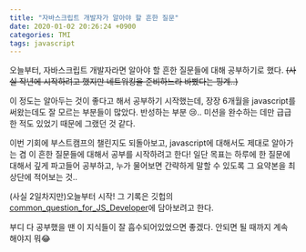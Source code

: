 ```yaml
---
title: "자바스크립트 개발자가 알아야 할 흔한 질문"
date: 2020-01-02 20:26:24 +0900
categories: TMI
tags: javascript
---
```


오늘부터, 자바스크립트 개발자라면 알아야 할 흔한 질문들에 대해 공부하기로 했다. ~~(사실 작년에 시작하려고 했지만 네트워킹을 준비하느라 바빴다는 핑계..)~~  
  
이 정도는 알아두는 것이 좋다고 해서 공부하기 시작했는데, 장장 6개월을 javascript를 써왔는데도 잘 모르는 부분들이 많았다. 반성하는 부분 😢.. 미션을 완수하는 데만 급급한 적도 있었기 때문에 그랬던 것 같다.  
  
이번 기회에 부스트캠프의 챌린지도 되돌아보고, javascript에 대해서도 제대로 알아가는 겸 이 흔한 질문들에 대해서 공부를 시작하려고 한다! 일단 목표는 하루에 한 질문에 대해서 깊게 파고들어 공부하고, 누가 물어보면 간략하게 말할 수 있도록 그 요약본을 최상단에 적어보는 것..  
  
(사실 2일차지만)오늘부터 시작! 그 기록은 깃헙의 [common_question_for_JS_Developer](https://github.com/2ssue/common_questions_for_JS_Developer)에 담아보려고 한다.  
  
부디 다 공부했을 땐 이 지식들이 잘 흡수되어있었으면 좋겠다. 안되면 될 때까지 계속 해야지 뭐😂  

